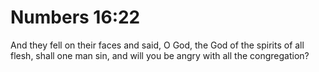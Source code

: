 # Numbers 16:22

And they fell on their faces and said, O God, the God of the spirits of all flesh, shall one man sin, and will you be angry with all the congregation?

